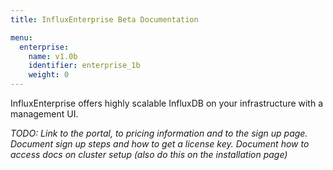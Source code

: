 ```yaml
---
title: InfluxEnterprise Beta Documentation

menu:
  enterprise:
    name: v1.0b
    identifier: enterprise_1b
    weight: 0
---
```


InfluxEnterprise offers highly scalable InfluxDB on your infrastructure with a
management UI.

*TODO:
Link to the portal, to pricing information and to the sign up page.
Document sign up steps and how to get a license key.
Document how to access docs on cluster setup (also do this on the installation page)*
